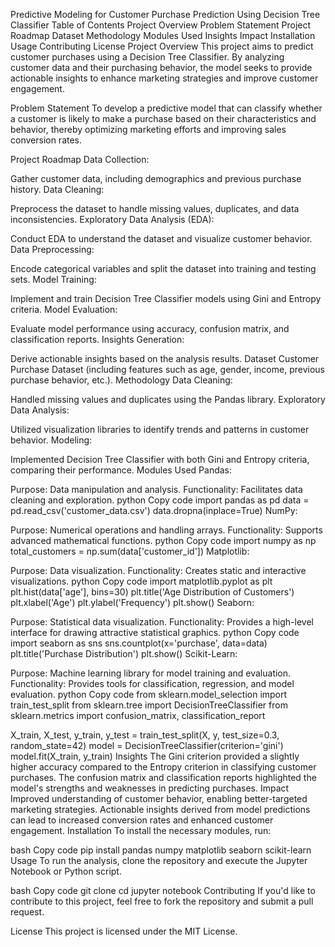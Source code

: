 Predictive Modeling for Customer Purchase Prediction Using Decision Tree Classifier
Table of Contents
Project Overview
Problem Statement
Project Roadmap
Dataset
Methodology
Modules Used
Insights
Impact
Installation
Usage
Contributing
License
Project Overview
This project aims to predict customer purchases using a Decision Tree Classifier. By analyzing customer data and their purchasing behavior, the model seeks to provide actionable insights to enhance marketing strategies and improve customer engagement.

Problem Statement
To develop a predictive model that can classify whether a customer is likely to make a purchase based on their characteristics and behavior, thereby optimizing marketing efforts and improving sales conversion rates.

Project Roadmap
Data Collection:

Gather customer data, including demographics and previous purchase history.
Data Cleaning:

Preprocess the dataset to handle missing values, duplicates, and data inconsistencies.
Exploratory Data Analysis (EDA):

Conduct EDA to understand the dataset and visualize customer behavior.
Data Preprocessing:

Encode categorical variables and split the dataset into training and testing sets.
Model Training:

Implement and train Decision Tree Classifier models using Gini and Entropy criteria.
Model Evaluation:

Evaluate model performance using accuracy, confusion matrix, and classification reports.
Insights Generation:

Derive actionable insights based on the analysis results.
Dataset
Customer Purchase Dataset (including features such as age, gender, income, previous purchase behavior, etc.).
Methodology
Data Cleaning:

Handled missing values and duplicates using the Pandas library.
Exploratory Data Analysis:

Utilized visualization libraries to identify trends and patterns in customer behavior.
Modeling:

Implemented Decision Tree Classifier with both Gini and Entropy criteria, comparing their performance.
Modules Used
Pandas:

Purpose: Data manipulation and analysis.
Functionality: Facilitates data cleaning and exploration.
python
Copy code
import pandas as pd
data = pd.read_csv('customer_data.csv')
data.dropna(inplace=True)
NumPy:

Purpose: Numerical operations and handling arrays.
Functionality: Supports advanced mathematical functions.
python
Copy code
import numpy as np
total_customers = np.sum(data['customer_id'])
Matplotlib:

Purpose: Data visualization.
Functionality: Creates static and interactive visualizations.
python
Copy code
import matplotlib.pyplot as plt
plt.hist(data['age'], bins=30)
plt.title('Age Distribution of Customers')
plt.xlabel('Age')
plt.ylabel('Frequency')
plt.show()
Seaborn:

Purpose: Statistical data visualization.
Functionality: Provides a high-level interface for drawing attractive statistical graphics.
python
Copy code
import seaborn as sns
sns.countplot(x='purchase', data=data)
plt.title('Purchase Distribution')
plt.show()
Scikit-Learn:

Purpose: Machine learning library for model training and evaluation.
Functionality: Provides tools for classification, regression, and model evaluation.
python
Copy code
from sklearn.model_selection import train_test_split
from sklearn.tree import DecisionTreeClassifier
from sklearn.metrics import confusion_matrix, classification_report

X_train, X_test, y_train, y_test = train_test_split(X, y, test_size=0.3, random_state=42)
model = DecisionTreeClassifier(criterion='gini')
model.fit(X_train, y_train)
Insights
The Gini criterion provided a slightly higher accuracy compared to the Entropy criterion in classifying customer purchases.
The confusion matrix and classification reports highlighted the model's strengths and weaknesses in predicting purchases.
Impact
Improved understanding of customer behavior, enabling better-targeted marketing strategies.
Actionable insights derived from model predictions can lead to increased conversion rates and enhanced customer engagement.
Installation
To install the necessary modules, run:

bash
Copy code
pip install pandas numpy matplotlib seaborn scikit-learn
Usage
To run the analysis, clone the repository and execute the Jupyter Notebook or Python script.

bash
Copy code
git clone <repository-url>
cd <repository-directory>
jupyter notebook
Contributing
If you'd like to contribute to this project, feel free to fork the repository and submit a pull request.

License
This project is licensed under the MIT License.
